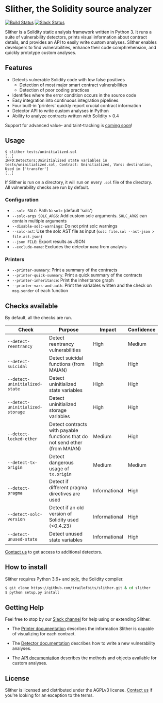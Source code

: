 # Slither, the Solidity source analyzer
[![Build Status](https://travis-ci.com/trailofbits/slither.svg?token=JEF97dFy1QsDCfQ2Wusd&branch=master)](https://travis-ci.com/trailofbits/slither)
[![Slack Status](https://empireslacking.herokuapp.com/badge.svg)](https://empireslacking.herokuapp.com)

Slither is a Solidity static analysis framework written in Python 3. It runs a suite of vulnerability detectors, prints visual information about contract details, and provides an API to easily write custom analyses. Slither enables developers to find vulnerabilities, enhance their code comphrehension, and quickly prototype custom analyses.

## Features

* Detects vulnerable Solidity code with low false positives
  * Detection of most major smart contract vulnerabilities
  * Detection of poor coding practices
* Identifies where the error condition occurs in the source code
* Easy integration into continuous integration pipelines
* Four built-in 'printers' quickly report crucial contract information
* Detector API to write custom analyses in Python
* Ability to analyze contracts written with Solidity > 0.4

Support for advanced value- and taint-tracking is [coming soon](https://github.com/trailofbits/slither/issues/6)!

## Usage

``` 
$ slither tests/uninitialized.sol
[..]
INFO:Detectors:Uninitialized state variables in tests/uninitialized.sol, Contract: Uninitialized, Vars: destination, Used in ['transfer']
[..]
``` 

If Slither is run on a directory, it will run on every `.sol` file of the directory. All vulnerability checks are run by default.

###  Configuration

* `--solc SOLC`: Path to `solc` (default 'solc')
* `--solc-args SOLC_ARGS`: Add custom solc arguments. `SOLC_ARGS` can contain multiple arguments
* `--disable-solc-warnings`: Do not print solc warnings
* `--solc-ast`: Use the solc AST file as input (`solc file.sol --ast-json > file.ast.json`)
* `--json FILE`: Export results as JSON
* `--exclude-name`: Excludes the detector `name` from analysis

### Printers

* `--printer-summary`: Print a summary of the contracts
* `--printer-quick-summary`: Print a quick summary of the contracts
* `--printer-inheritance`: Print the inheritance graph
* `--printer-vars-and-auth`: Print the variables written and the check on `msg.sender` of each function

## Checks available

By default, all the checks are run.

Check | Purpose | Impact | Confidence
--- | --- | --- | ---
`--detect-reentrancy`| Detect reentrancy vulnerabilities | High | Medium
`--detect-suicidal`| Detect suicidal functions (from MAIAN) | High | High
`--detect-uninitialized-state`| Detect uninitialized state variables | High | High
`--detect-uninitialized-storage`| Detect uninitialized storage variables | High | High
`--detect-locked-ether`| Detect contracts with payable functions that do not send ether (from MAIAN) | Medium | High
`--detect-tx-origin`| Detect dangerous usage of `tx.origin` | Medium | Medium
`--detect-pragma`| Detect if different pragma directives are used | Informational | High
`--detect-solc-version`| Detect if an old version of Solidity used (<0.4.23) | Informational | High
`--detect-unused-state`| Detect unused state variables | Informational | High

[Contact us](https://www.trailofbits.com/contact/) to get access to additional detectors.

## How to install

Slither requires Python 3.6+ and [solc](https://github.com/ethereum/solidity/), the Solidity compiler.
<!--- 
## Using Pip

```
$ pip install slither-analyzer
```

or
-->

```bash
$ git clone https://github.com/trailofbits/slither.git & cd slither
$ python setup.py install 
```

## Getting Help

Feel free to stop by our [Slack channel](https://empirehacking.slack.com/messages/C7KKY517H/) for help using or extending Slither.

* The [Printer documentation](https://github.com/trailofbits/slither/wiki/Printer-documentation) describes the information Slither is capable of visualizing for each contract.

* The [Detector documentation](https://github.com/trailofbits/slither/wiki/Adding-a-new-detector) describes how to write a new vulnerability analyses.

* The [API documentation](https://github.com/trailofbits/slither/wiki/API-examples) describes the methods and objects available for custom analyses.

## License

Slither is licensed and distributed under the AGPLv3 license. [Contact us](mailto:opensource@trailofbits.com) if you're looking for an exception to the terms.
